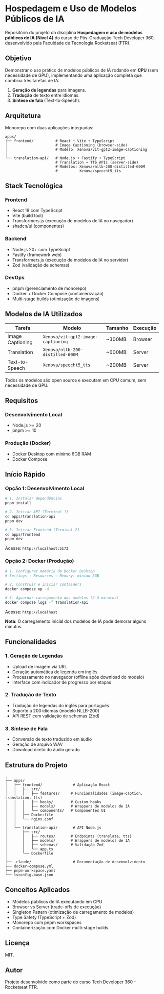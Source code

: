 # Hospedagem e Uso de Modelos Públicos de IA

Repositório do projeto da disciplina **Hospedagem e uso de modelos públicos de IA (Nível 4)** do curso de Pós-Graduação Tech Developer 360, desenvolvido pela Faculdade de Tecnologia Rocketseat (FTR).

## Objetivo

Demonstrar o uso prático de modelos públicos de IA rodando em **CPU** (sem necessidade de GPU), implementando uma aplicação completa que combina três tarefas de IA:

1. **Geração de legendas** para imagens.
2. **Tradução** de texto entre idiomas.
3. **Síntese de fala** (Text-to-Speech).

## Arquitetura

Monorepo com duas aplicações integradas:

```text
apps/
├── frontend/          # React + Vite + TypeScript
│                      # Image Captioning (browser-side)
│                      # Modelo: Xenova/vit-gpt2-image-captioning
│
└── translation-api/   # Node.js + Fastify + TypeScript
                       # Translation + TTS APIs (server-side)
                       # Modelos: Xenova/nllb-200-distilled-600M
                       #          Xenova/speecht5_tts
```

## Stack Tecnológica

### Frontend

- React 18 com TypeScript
- Vite (build tool)
- Transformers.js (execução de modelos de IA no navegador)
- shadcn/ui (componentes)

### Backend

- Node.js 20+ com TypeScript
- Fastify (framework web)
- Transformers.js (execução de modelos de IA no servidor)
- Zod (validação de schemas)

### DevOps

- pnpm (gerenciamento de monorepo)
- Docker + Docker Compose (containerização)
- Multi-stage builds (otimização de imagens)

## Modelos de IA Utilizados

| Tarefa            | Modelo                                | Tamanho | Execução |
|-------------------|---------------------------------------|---------|----------|
| Image Captioning  | `Xenova/vit-gpt2-image-captioning`    | ~300MB  | Browser  |
| Translation       | `Xenova/nllb-200-distilled-600M`      | ~600MB  | Server   |
| Text-to-Speech    | `Xenova/speecht5_tts`                 | ~200MB  | Server   |

Todos os modelos são open source e executam em CPU comum, sem necessidade de GPU.

## Requisitos

### Desenvolvimento Local

- Node.js >= 20
- pnpm >= 10

### Produção (Docker)

- Docker Desktop com mínimo 6GB RAM
- Docker Compose

## Início Rápido

### Opção 1: Desenvolvimento Local

```bash
# 1. Instalar dependências
pnpm install

# 2. Iniciar API (Terminal 1)
cd apps/translation-api
pnpm dev

# 3. Iniciar Frontend (Terminal 2)
cd apps/frontend
pnpm dev
```

Acesse: `http://localhost:5173`

### Opção 2: Docker (Produção)

```bash
# 1. Configurar memória do Docker Desktop
# Settings → Resources → Memory: mínimo 6GB

# 2. Construir e iniciar containers
docker compose up -d

# 3. Aguardar carregamento dos modelos (2-3 minutos)
docker compose logs -f translation-api
```

Acesse: `http://localhost`

**Nota:** O carregamento inicial dos modelos de IA pode demorar alguns minutos.

## Funcionalidades

### 1. Geração de Legendas

- Upload de imagem via URL
- Geração automática de legenda em inglês
- Processamento no navegador (offline após download do modelo)
- Interface com indicador de progresso por etapas

### 2. Tradução de Texto

- Tradução de legendas do inglês para português
- Suporte a 200 idiomas (modelo NLLB-200)
- API REST com validação de schemas (Zod)

### 3. Síntese de Fala

- Conversão de texto traduzido em áudio
- Geração de arquivo WAV
- Download direto do áudio gerado

## Estrutura do Projeto

```text
.
├── apps/
│   ├── frontend/              # Aplicação React
│   │   ├── src/
│   │   │   ├── features/     # Funcionalidades (image-caption, translation, tts)
│   │   │   ├── hooks/        # Custom hooks
│   │   │   ├── models/       # Wrappers de modelos de IA
│   │   │   └── components/   # Componentes UI
│   │   ├── Dockerfile
│   │   └── nginx.conf
│   │
│   └── translation-api/       # API Node.js
│       ├── src/
│       │   ├── routes/       # Endpoints (translate, tts)
│       │   ├── models/       # Wrappers de modelos de IA
│       │   ├── schemas/      # Validação Zod
│       │   └── app.ts
│       └── Dockerfile
│
├── .claude/                   # Documentação de desenvolvimento
├── docker-compose.yml
├── pnpm-workspace.yaml
└── tsconfig.base.json
```

## Conceitos Aplicados

- Modelos públicos de IA executando em CPU
- Browser vs Server (trade-offs de execução)
- Singleton Pattern (otimização de carregamento de modelos)
- Type Safety (TypeScript + Zod)
- Monorepo com pnpm workspaces
- Containerização com Docker multi-stage builds

## Licença

MIT.

## Autor

Projeto desenvolvido como parte do curso Tech Developer 360 - Rocketseat FTR.
